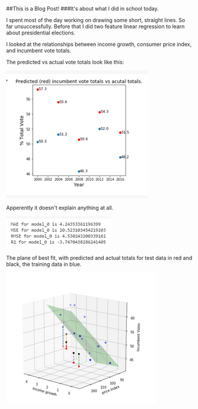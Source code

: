 ##This is a Blog Post!
###It's about what I did in school today.

I spent most of the day working on drawing some short, straight lines. So far unsuccessfully. Before that I did two feature linear regression to learn about presidential elections. 

I looked at the relationships between income growth, consumer price index, and incumbent vote totals.

The predicted vs actual vote totals look like this:

![vote error](/votes.PNG)

Apperently it doesn't explain anything at all.

![error metrics](/89q7r7.PNG)

The plane of best fit, with predicted and actual totals for test data in red and black, the training data in blue.

![plane](/hmmm2.PNG)
